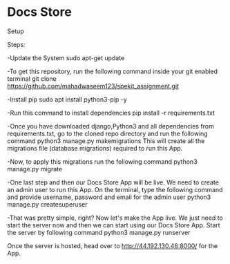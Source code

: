 # Docs Store

Setup

Steps:

-Update the System
sudo apt-get update

-To get this repository, run the following command inside your git enabled terminal
git clone https://github.com/mahadwaseem123/spekit_assignment.git

-Install pip
sudo apt install python3-pip -y

-Run this command to install dependencies
pip install -r requirements.txt

-Once you have downloaded django,Python3 and all dependencies from requirements.txt, go to the cloned repo directory and run the following command
python3 manage.py makemigrations
This will create all the migrations file (database migrations) required to run this App.

-Now, to apply this migrations run the following command
python3 manage.py migrate

-One last step and then our Docs Store App will be live. We need to create an admin user to run this App. On the terminal, type the following command and provide username, password and email for the admin user
python3 manage.py createsuperuser

-That was pretty simple, right? Now let's make the App live. We just need to start the server now and then we can start using our Docs Store App. Start the server by following command
python3 manage.py runserver

Once the server is hosted, head over to http://44.192.130.48:8000/ for the App.




